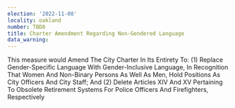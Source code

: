 ```yaml
---
election: '2022-11-08'
locality: oakland
number: TBD8
title: Charter Amendment Regarding Non-Gendered Language
data_warning: 
---
```

This measure would Amend The City Charter In Its Entirety To: (1) Replace Gender-Specific Language With Gender-Inclusive Language, In Recognition That Women And Non-Binary Persons As Well As Men, Hold Positions As City Officers And City Staff; And (2) Delete Articles XIV And XV Pertaining To Obsolete Retirement Systems For Police Officers And Firefighters, Respectively
